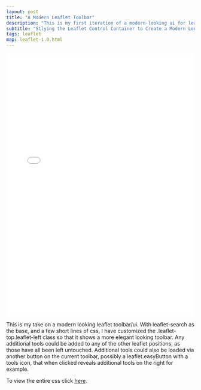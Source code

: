 ```yaml
---
layout: post
title: "A Modern Leaflet Toolbar"
description: "This is my first iteration of a modern-looking ui for leaflet maps"
subtitle: "Stlying the Leaflet Control Container to Create a Modern Looking Toolbar"
tags: leaflet
map: leaflet-1.0.html
---
```

<iframe width="100%" height="700" src="//www.ovrdc.org/apps/ports.html" frameborder="0" allowfullscreen></iframe>

This is my take on a modern looking leaflet toolbar/ui. With leaflet-search as the base, and a few short lines of css, I have customized the .leaflet-top.leaflet-left class so that it shows a more elegant looking toolbar. Any additional tools could be added to any of the other leaflet positions, as those have all been left untouched. Additional tools could also be loaded via another button on the current toolbar, possibly a leaflet.easyButton with a tools icon, that when clicked reveals additional tools on the right for example.

To view the entire css click [here](//getbounds.com/data/ovrdc-modern-ui.css).

